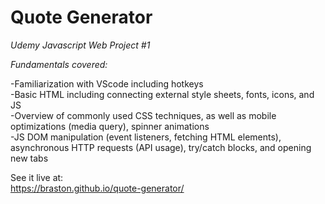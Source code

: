 # Quote Generator

*Udemy Javascript Web Project #1*  

*Fundamentals covered:*

-Familiarization with VScode including hotkeys  
-Basic HTML including connecting external style sheets, fonts, icons, and JS  
-Overview of commonly used CSS techniques, as well as mobile optimizations (media query), spinner animations  
-JS DOM manipulation (event listeners, fetching HTML elements), asynchronous HTTP requests (API usage), try/catch blocks, and opening new tabs  

See it live at:  
https://braston.github.io/quote-generator/
